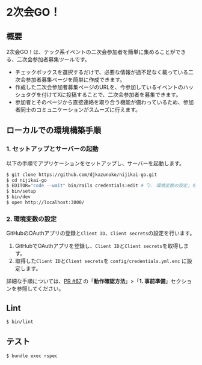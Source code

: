 # 2次会GO！
## 概要
2次会GO！は、テック系イベントの二次会参加者を簡単に集めることができる、二次会参加者募集ツールです。
- チェックボックスを選択するだけで、必要な情報が過不足なく載っている二次会参加者募集ページを簡単に作成できます。
- 作成した二次会参加者募集ページのURLを、今参加しているイベントのハッシュタグを付けてXに投稿することで、二次会参加者を募集できます。
- 参加者とそのページから直接連絡を取り合う機能が備わっているため、参加者同士のコミュニケーションがスムーズに行えます。

## ローカルでの環境構築手順
### 1. セットアップとサーバーの起動
以下の手順でアプリケーションをセットアップし、サーバーを起動します。

```bash
$ git clone https://github.com/djkazunoko/nijikai-go.git
$ cd nijikai-go
$ EDITOR="code --wait" bin/rails credentials:edit #「2. 環境変数の設定」を行う
$ bin/setup
$ bin/dev
$ open http://localhost:3000/
```

### 2. 環境変数の設定
GitHubのOAuthアプリの登録と`Client ID`、`Client secrets`の設定を行います。

1. GitHubでOAuthアプリを登録し、`Client ID`と`Client secrets`を取得します。  
1. 取得した`Client ID`と`Client secrets`を `config/credentials.yml.enc` に設定します。

詳細な手順については、[PR #67](https://github.com/djkazunoko/nijikai-go/pull/67#issue-2221954700) の「**動作確認方法**」>「**1. 事前準備**」セクションを参照してください。

## Lint
```
$ bin/lint
```

## テスト
```
$ bundle exec rspec
```
